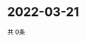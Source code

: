 # 2022-03-21
  共 0条

  <!-- BEGIN -->
  <!-- 最后更新时间Mon Mar 21 2022 21:03:53 GMT+0000 (Coordinated Universal Time) -->
  
  <!-- END -->
  
  